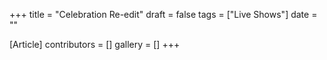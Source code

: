 +++
title = "Celebration Re-edit"
draft = false
tags = ["Live Shows"]
date = ""

[Article]
contributors = []
gallery = []
+++